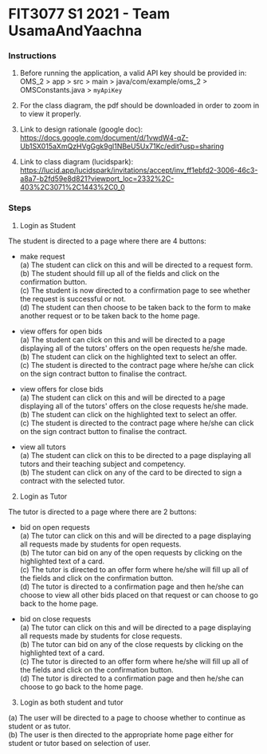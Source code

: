 # FIT3077 S1 2021 - Team UsamaAndYaachna

### Instructions  
1. Before running the application, a valid API key should be provided in:  
OMS_2 > app > src > main > java/com/example/oms_2 > OMSConstants.java > `myApiKey`  
  
2. For the class diagram, the pdf should be downloaded in order to zoom in to view it properly.  
  
3. Link to design rationale (google doc):  
https://docs.google.com/document/d/1vwdW4-qZ-Ub1SX015aXmQzHVgGgk9gl1NBeU5Ux71Kc/edit?usp=sharing  
  
4. Link to class diagram (lucidspark):  
https://lucid.app/lucidspark/invitations/accept/inv_ff1ebfd2-3006-46c3-a8a7-b2fd59e8d821?viewport_loc=2332%2C-403%2C3071%2C1443%2C0_0  
  
### Steps  
1. Login as Student  
  
The student is directed to a page where there are 4 buttons:  
  
- make request  
(a) The student can click on this and will be directed to a request form.  
(b) The student should fill up all of the fields and click on the confirmation button.  
(c) The student is now directed to a confirmation page to see whether the request is successful or not.  
(d) The student can then choose to be taken back to the form to make another request or to be taken back to the home page.  
  
- view offers for open bids  
(a) The student can click on this and will be directed to a page displaying all of the tutors' offers on the open requests he/she made.  
(b) The student can click on the highlighted text to select an offer.  
(c) The student is directed to the contract page where he/she can click on the sign contract button to finalise the contract.  
  
- view offers for close bids  
(a) The student can click on this and will be directed to a page displaying all of the tutors' offers on the close requests he/she made.  
(b) The student can click on the highlighted text to select an offer.  
(c) The student is directed to the contract page where he/she can click on the sign contract button to finalise the contract.  
  
- view all tutors  
(a) The student can click on this to be directed to a page displaying all tutors and their teaching subject and competency.  
(b) The student can click on any of the card to be directed to sign a contract with the selected tutor.  
  
2. Login as Tutor  
  
The tutor is directed to a page where there are 2 buttons:  
  
- bid on open requests  
(a) The tutor can click on this and will be directed to a page displaying all requests made by students for open requests.  
(b) The tutor can bid on any of the open requests by clicking on the highlighted text of a card.  
(c) The tutor is directed to an offer form where he/she will fill up all of the fields and click on the confirmation button.  
(d) The tutor is directed to a confirmation page and then he/she can choose to view all other bids placed on that request or can choose to go back to the home page.  
  
- bid on close requests  
(a) The tutor can click on this and will be directed to a page displaying all requests made by students for close requests.  
(b) The tutor can bid on any of the close requests by clicking on the highlighted text of a card.  
(c) The tutor is directed to an offer form where he/she will fill up all of the fields and click on the confirmation button.  
(d) The tutor is directed to a confirmation page and then he/she can choose to go back to the home page.  
  
3. Login as both student and tutor  
  
(a) The user will be directed to a page to choose whether to continue as student or as tutor.  
(b) The user is then directed to the appropriate home page either for student or tutor based on selection of user.  
  